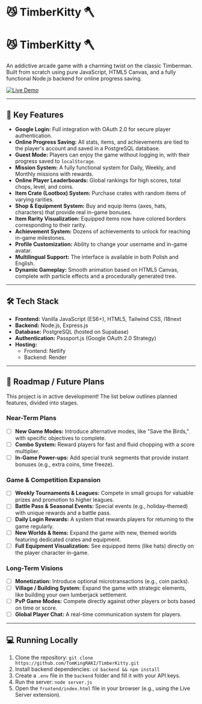 # 😼 TimberKitty 🪓

# 😼 TimberKitty 🪓

An addictive arcade game with a charming twist on the classic Timberman. Built from scratch using pure JavaScript, HTML5 Canvas, and a fully functional Node.js backend for online progress saving.

[![Live Demo](https://img.shields.io/badge/Live%20Demo-Play%20TimberKitty!-brightgreen?style=for-the-badge)](https://timberkitty.netlify.app)

---

## 🌟 Key Features

- **Google Login:** Full integration with OAuth 2.0 for secure player authentication.
- **Online Progress Saving:** All stats, items, and achievements are tied to the player's account and saved in a PostgreSQL database.
- **Guest Mode:** Players can enjoy the game without logging in, with their progress saved to `localStorage`.
- **Mission System:** A fully functional system for Daily, Weekly, and Monthly missions with rewards.
- **Online Player Leaderboards:** Global rankings for high scores, total chops, level, and coins.
- **Item Crate (Lootbox) System:** Purchase crates with random items of varying rarities.
- **Shop & Equipment System:** Buy and equip items (axes, hats, characters) that provide real in-game bonuses.
- **Item Rarity Visualization:** Equipped items now have colored borders corresponding to their rarity.
- **Achievement System:** Dozens of achievements to unlock for reaching in-game milestones.
- **Profile Customization:** Ability to change your username and in-game avatar.
- **Multilingual Support:** The interface is available in both Polish and English.
- **Dynamic Gameplay:** Smooth animation based on HTML5 Canvas, complete with particle effects and a procedurally generated tree.

---

## 🛠️ Tech Stack

- **Frontend:** Vanilla JavaScript (ES6+), HTML5, Tailwind CSS, i18next
- **Backend:** Node.js, Express.js
- **Database:** PostgreSQL (hosted on Supabase)
- **Authentication:** Passport.js (Google OAuth 2.0 Strategy)
- **Hosting:**
  - Frontend: Netlify
  - Backend: Render

---

## 🚀 Roadmap / Future Plans

This project is in active development! The list below outlines planned features, divided into stages.

### Near-Term Plans

- [ ] **New Game Modes:** Introduce alternative modes, like "Save the Birds," with specific objectives to complete.
- [ ] **Combo System:** Reward players for fast and fluid chopping with a score multiplier.
- [ ] **In-Game Power-ups:** Add special trunk segments that provide instant bonuses (e.g., extra coins, time freeze).

### Game & Competition Expansion

- [ ] **Weekly Tournaments & Leagues:** Compete in small groups for valuable prizes and promotion to higher leagues.
- [ ] **Battle Pass & Seasonal Events:** Special events (e.g., holiday-themed) with unique rewards and a battle pass.
- [ ] **Daily Login Rewards:** A system that rewards players for returning to the game regularly.
- [ ] **New Worlds & Items:** Expand the game with new, themed worlds featuring dedicated crates and equipment.
- [ ] **Full Equipment Visualization:** See equipped items (like hats) directly on the player character in-game.

### Long-Term Visions

- [ ] **Monetization:** Introduce optional microtransactions (e.g., coin packs).
- [ ] **Village / Building System:** Expand the game with strategic elements, like building your own lumberjack settlement.
- [ ] **PvP Game Modes:** Compete directly against other players or bots based on time or score.
- [ ] **Global Player Chat:** A real-time communication system for players.

---

## 💻 Running Locally

1.  Clone the repository: `git clone https://github.com/TomKingRAKI/TimberKitty.git`
2.  Install backend dependencies: `cd backend && npm install`
3.  Create a `.env` file in the `backend` folder and fill it with your API keys.
4.  Run the server: `node server.js`
5.  Open the `frontend/index.html` file in your browser (e.g., using the Live Server extension).
